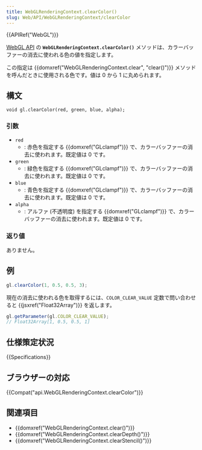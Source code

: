 ```yaml
---
title: WebGLRenderingContext.clearColor()
slug: Web/API/WebGLRenderingContext/clearColor
---
```


{{APIRef("WebGL")}}

[WebGL API](/ja/docs/Web/API/WebGL_API) の **`WebGLRenderingContext.clearColor()`** メソッドは、カラーバッファーの消去に使われる色の値を指定します。

この指定は {{domxref("WebGLRenderingContext.clear", "clear()")}} メソッドを呼んだときに使用される色です。値は 0 から 1 に丸められます。

## 構文

```
void gl.clearColor(red, green, blue, alpha);
```

### 引数

- `red`
  - : 赤色を指定する {{domxref("GLclampf")}} で、カラーバッファーの消去に使われます。既定値は 0 です。
- `green`
  - : 緑色を指定する {{domxref("GLclampf")}} で、カラーバッファーの消去に使われます。既定値は 0 です。
- `blue`
  - : 青色を指定する {{domxref("GLclampf")}} で、カラーバッファーの消去に使われます。既定値は 0 です。
- `alpha`
  - : アルファ (不透明度) を指定する {{domxref("GLclampf")}} で、カラーバッファーの消去に使われます。既定値は 0 です。

### 返り値

ありません。

## 例

```js
gl.clearColor(1, 0.5, 0.5, 3);
```

現在の消去に使われる色を取得するには、`COLOR_CLEAR_VALUE` 定数で問い合わせると {{jsxref("Float32Array")}} を返します。

```js
gl.getParameter(gl.COLOR_CLEAR_VALUE);
// Float32Array[1, 0.5, 0.5, 1]
```

## 仕様策定状況

{{Specifications}}

## ブラウザーの対応

{{Compat("api.WebGLRenderingContext.clearColor")}}

## 関連項目

- {{domxref("WebGLRenderingContext.clear()")}}
- {{domxref("WebGLRenderingContext.clearDepth()")}}
- {{domxref("WebGLRenderingContext.clearStencil()")}}
